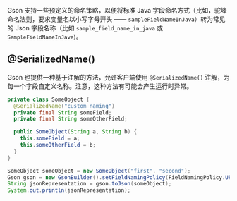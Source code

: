 Gson 支持一些预定义的命名策略，以便将标准 Java 字段命名方式（比如，驼峰命名法则，要求变量名以小写字母开头 —— `sampleFieldNameInJava`）转为常见的 Json 字段名称（比如 `sample_field_name_in_java` 或 `SampleFieldNameInJava`)。

## @SerializedName()

Gson 也提供一种基于注解的方法，允许客户端使用 `@SerializedName()` 注解，为每一个字段自定义名称。注意，这种方法有可能会产生运行时异常。



```java
private class SomeObject {
  @SerializedName("custom_naming")
  private final String someField;
  private final String someOtherField;

  public SomeObject(String a, String b) {
    this.someField = a;
    this.someOtherField = b;
  }
}

SomeObject someObject = new SomeObject("first", "second");
Gson gson = new GsonBuilder().setFieldNamingPolicy(FieldNamingPolicy.UPPER_CAMEL_CASE).create();
String jsonRepresentation = gson.toJson(someObject);
System.out.println(jsonRepresentation);
```

